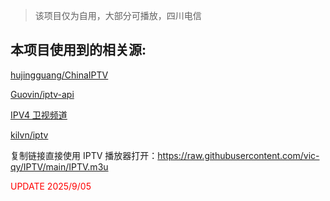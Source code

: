 > 该项目仅为自用，大部分可播放，四川电信

## 本项目使用到的相关源:

[hujingguang/ChinaIPTV](https://raw.githubusercontent.com/hujingguang/ChinaIPTV/main/cnTV_AutoUpdate.m3u8)

[Guovin/iptv-api](https://raw.githubusercontent.com/Guovin/iptv-api/gd/output/result.m3u)

[IPV4 卫视频道](https://live.hacks.tools/tv/ipv4/categories/卫视频道.m3u)

[kilvn/iptv](https://live.kilvn.com/)

复制链接直接使用 IPTV 播放器打开：https://raw.githubusercontent.com/vic-qy/IPTV/main/IPTV.m3u

<span style="color:red">UPDATE 2025/9/05</span>
